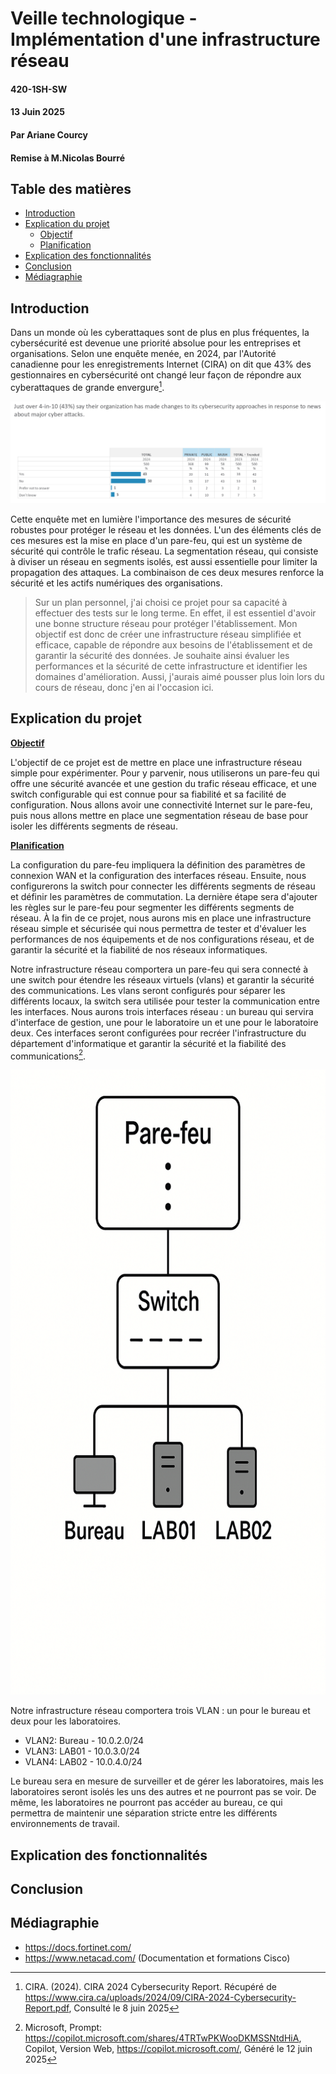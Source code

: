 # Veille technologique - Implémentation d'une infrastructure réseau

#### 420-1SH-SW
#### 13 Juin 2025
#### Par Ariane Courcy
#### Remise à M.Nicolas Bourré

## Table des matières

- [Introduction](#introduction)
- [Explication du projet](#explication-du-projet)
    - [Objectif](#objectif)
    - [Planification](#planification)
- [Explication des fonctionnalités](#explication-des-fonctionnalites)
- [Conclusion](#conclusion)
- [Médiagraphie](#mediagraphie)

## Introduction <a id ="introduction"></a>

Dans un monde où les cyberattaques sont de plus en plus fréquentes, la cybersécurité est devenue une priorité absolue pour les entreprises et organisations. Selon une enquête menée, en 2024, par l'Autorité canadienne pour les enregistrements Internet (CIRA) on dit que 43% des gestionnaires en cybersécurité ont changé leur façon de répondre aux cyberattaques de grande envergure[^1].

![Alt text](./documentations/images/INTRO1.png)

Cette enquête met en lumière l'importance des mesures de sécurité robustes pour protéger le réseau et les données. L'un des éléments clés de ces mesures est la mise en place d'un pare-feu, qui est un système de sécurité qui contrôle le trafic réseau. La segmentation réseau, qui consiste à diviser un réseau en segments isolés, est aussi essentielle pour limiter la propagation des attaques. La combinaison de ces deux mesures renforce la sécurité et les actifs numériques des organisations.

> Sur un plan personnel, j'ai choisi ce projet pour sa capacité à effectuer des tests sur le long terme. En effet, il est essentiel d'avoir une bonne structure réseau pour protéger l'établissement. Mon objectif est donc de créer une infrastructure réseau simplifiée et efficace, capable de répondre aux besoins de l'établissement et de garantir la sécurité des données. Je souhaite ainsi évaluer les performances et la sécurité de cette infrastructure et identifier les domaines d'amélioration. Aussi, j'aurais aimé pousser plus loin lors du cours de réseau, donc j'en ai l'occasion ici.

## Explication du projet <a id ="explication-du-projet"></a>

**<ins>Objectif</ins>** <a id ="objectif"></a>

L'objectif de ce projet est de mettre en place une infrastructure réseau simple pour expérimenter. Pour y parvenir, nous utiliserons un pare-feu qui offre une sécurité avancée et une gestion du trafic réseau efficace, et une switch configurable qui est connue pour sa fiabilité et sa facilité de configuration. Nous allons avoir une connectivité Internet sur le pare-feu, puis nous allons mettre en place une segmentation réseau de base pour isoler les différents segments de réseau. 

**<ins>Planification</ins>** <a id ="planification"></a>

La configuration du pare-feu impliquera la définition des paramètres de connexion WAN et la configuration des interfaces réseau. Ensuite, nous configurerons la switch pour connecter les différents segments de réseau et définir les paramètres de commutation. La dernière étape sera d'ajouter les règles sur le pare-feu pour segmenter les différents segments de réseau. À la fin de ce projet, nous aurons mis en place une infrastructure réseau simple et sécurisée qui nous permettra de tester et d'évaluer les performances de nos équipements et de nos configurations réseau, et de garantir la sécurité et la fiabilité de nos réseaux informatiques.

Notre infrastructure réseau comportera un pare-feu qui sera connecté à une switch pour étendre les réseaux virtuels (vlans) et garantir la sécurité des communications. Les vlans seront configurés pour séparer les différents locaux, la switch sera utilisée pour tester la communication entre les interfaces. Nous aurons trois interfaces réseau : un bureau qui servira d'interface de gestion, une pour le laboratoire un et une pour le laboratoire deux. Ces interfaces seront configurées pour recréer l'infrastructure du département d'informatique et garantir la sécurité et la fiabilité des communications[^2].

<img src="./documentations/images/PLAN1.png" width="100%" height="1000">

Notre infrastructure réseau comportera trois VLAN : un pour le bureau et deux pour les laboratoires.

- VLAN2: Bureau - 10.0.2.0/24
- VLAN3: LAB01 - 10.0.3.0/24
- VLAN4: LAB02 - 10.0.4.0/24

Le bureau sera en mesure de surveiller et de gérer les laboratoires, mais les laboratoires seront isolés les uns des autres et ne pourront pas se voir. De même, les laboratoires ne pourront pas accéder au bureau, ce qui permettra de maintenir une séparation stricte entre les différents environnements de travail.

## Explication des fonctionnalités <a id ="explication-des-fonctionnalites"></a>

## Conclusion <a id ="conclusion"></a>

## Médiagraphie <a id ="mediagraphie"></a>

[^1]: CIRA. (2024). CIRA 2024 Cybersecurity Report. Récupéré de https://www.cira.ca/uploads/2024/09/CIRA-2024-Cybersecurity-Report.pdf, Consulté le 8 juin 2025

[^2]: Microsoft, Prompt: https://copilot.microsoft.com/shares/4TRTwPKWooDKMSSNtdHiA, Copilot, Version Web, https://copilot.microsoft.com/, Généré le 12 juin 2025

[^3]: OpenAI, Prompt: https://chatgpt.com/share/68487cf6-bfc0-8008-b970-63f259c72cd0, ChatGPT, Version GPT-4o mini, https://chatgpt.com/, Généré le 10 juin 2025

- https://docs.fortinet.com/
- https://www.netacad.com/ (Documentation et formations Cisco)
